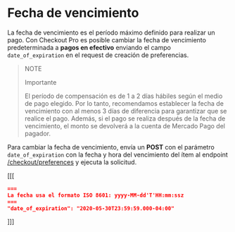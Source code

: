 # Fecha de vencimiento

La fecha de vencimiento es el período máximo definido para realizar un pago. Con Checkout Pro es posible cambiar la fecha de vencimiento predeterminada a **pagos en efectivo** enviando el campo `date_of_expiration` en el request de creación de preferencias.

> NOTE
>
> Importante
>
> El período de compensación es de 1 a 2 días hábiles según el medio de pago elegido. Por lo tanto, recomendamos establecer la fecha de vencimiento con al menos 3 días de diferencia para garantizar que se realice el pago. Además, si el pago se realiza después de la fecha de vencimiento, el monto se devolverá a la cuenta de Mercado Pago del pagador.


Para cambiar la fecha de vencimiento, envía un **POST** con el parámetro `date_of_expiration` con la fecha y hora del vencimiento del ítem al endpoint [/checkout/preferences](/developers/es/reference/preferences/_checkout_preferences/post) y ejecuta la solicitud.


[[[
```json
===
La fecha usa el formato ISO 8601: yyyy-MM-dd'T'HH:mm:ssz
===
"date_of_expiration": "2020-05-30T23:59:59.000-04:00"
```
]]]
